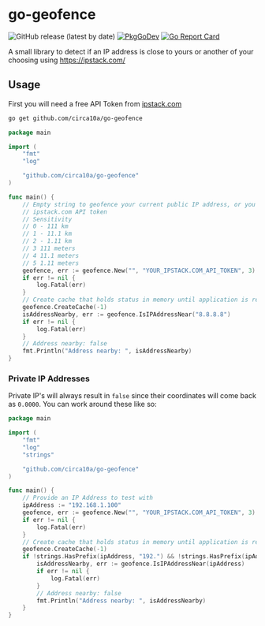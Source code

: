 # go-geofence

![GitHub release (latest by date)](https://img.shields.io/github/v/release/circa10a/go-geofence?style=plastic)
[![PkgGoDev](https://pkg.go.dev/badge/github.com/circa10a/go-geofence)](https://pkg.go.dev/github.com/circa10a/go-geofence?tab=overview)
[![Go Report Card](https://goreportcard.com/badge/github.com/circa10a/go-geofence)](https://goreportcard.com/report/github.com/circa10a/go-geofence)

A small library to detect if an IP address is close to yours or another of your choosing using https://ipstack.com/

## Usage

First you will need a free API Token from [ipstack.com](https://ipstack.com/signup/free)

```bash
go get github.com/circa10a/go-geofence
```

```go
package main

import (
	"fmt"
	"log"

	"github.com/circa10a/go-geofence"
)

func main() {
	// Empty string to geofence your current public IP address, or you can monitor a remote address by supplying it as the first parameter
	// ipstack.com API token
	// Sensitivity
	// 0 - 111 km
	// 1 - 11.1 km
	// 2 - 1.11 km
	// 3 111 meters
	// 4 11.1 meters
	// 5 1.11 meters
	geofence, err := geofence.New("", "YOUR_IPSTACK.COM_API_TOKEN", 3)
	if err != nil {
		log.Fatal(err)
	}
	// Create cache that holds status in memory until application is restarted
	geofence.CreateCache(-1)
	isAddressNearby, err := geofence.IsIPAddressNear("8.8.8.8")
	if err != nil {
		log.Fatal(err)
	}
	// Address nearby: false
	fmt.Println("Address nearby: ", isAddressNearby)
}
```

### Private IP Addresses

Private IP's will always result in `false` since their coordinates will come back as `0.0000`. You can work around these like so:

```go
package main

import (
	"fmt"
	"log"
	"strings"

	"github.com/circa10a/go-geofence"
)

func main() {
	// Provide an IP Address to test with
	ipAddress := "192.168.1.100"
	geofence, err := geofence.New("", "YOUR_IPSTACK.COM_API_TOKEN", 3)
	if err != nil {
		log.Fatal(err)
	}
	// Create cache that holds status in memory until application is restarted
	geofence.CreateCache(-1)
	if !strings.HasPrefix(ipAddress, "192.") && !strings.HasPrefix(ipAddress, "172.") && !strings.HasPrefix(ipAddress, "10.") {
		isAddressNearby, err := geofence.IsIPAddressNear(ipAddress)
		if err != nil {
			log.Fatal(err)
		}
		// Address nearby: false
		fmt.Println("Address nearby: ", isAddressNearby)
	}
}
```
